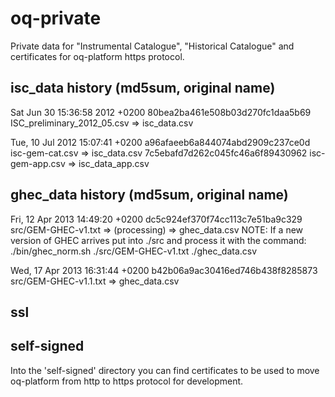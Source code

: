 oq-private
==========

Private data for "Instrumental Catalogue", "Historical Catalogue" and certificates
 for oq-platform https protocol.


isc_data history (md5sum, original name)
----------------------------------------

Sat Jun 30 15:36:58 2012 +0200
80bea2ba461e508b03d270fc1daa5b69  ISC\_preliminary_2012_05.csv => isc_data.csv

Tue, 10 Jul 2012 15:07:41 +0200
a96afaeeb6a844074abd2909c237ce0d  isc-gem-cat.csv => isc_data.csv
7c5ebafd7d262c045fc46a6f89430962  isc-gem-app.csv => isc_data_app.csv


ghec_data history (md5sum, original name)
-----------------------------------------

Fri, 12 Apr 2013 14:49:20 +0200
dc5c924ef370f74cc113c7e51ba9c329  src/GEM-GHEC-v1.txt => (processing) => ghec_data.csv
NOTE: If a new version of GHEC arrives put into ./src and process it with the command:
      ./bin/ghec_norm.sh ./src/GEM-GHEC-v1.txt ./ghec_data.csv

Wed, 17 Apr 2013 16:31:44 +0200
b42b06a9ac30416ed746b438f8285873  src/GEM-GHEC-v1.1.txt => ghec_data.csv


ssl
---

self-signed
-----------
Into the 'self-signed' directory you can find certificates to be used
to move oq-platform from http to https protocol for development.

